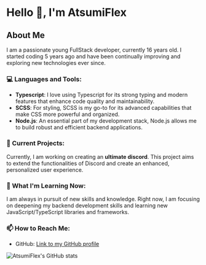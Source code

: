 # Hello 👋, I'm AtsumiFlex

## About Me
I am a passionate young FullStack developer, currently 16 years old. I started coding 5 years ago and have been continually improving and exploring new technologies ever since.

### 💻 Languages and Tools:
- **Typescript**: I love using Typescript for its strong typing and modern features that enhance code quality and maintainability.
- **SCSS**: For styling, SCSS is my go-to for its advanced capabilities that make CSS more powerful and organized.
- **Node.js**: An essential part of my development stack, Node.js allows me to build robust and efficient backend applications.

### 🚀 Current Projects:
Currently, I am working on creating an **ultimate discord**. This project aims to extend the functionalities of Discord and create an enhanced, personalized user experience.

### 🌱 What I'm Learning Now:
I am always in pursuit of new skills and knowledge. Right now, I am focusing on deepening my backend development skills and learning new JavaScript/TypeScript libraries and frameworks.

### 📫 How to Reach Me:
- GitHub: [Link to my GitHub profile](https://github.com/AtsumiFlex/)

![AtsumiFlex's GitHub stats](https://github-readme-stats.vercel.app/api?username=atsumiflex&show_icons=true&theme=radical)
